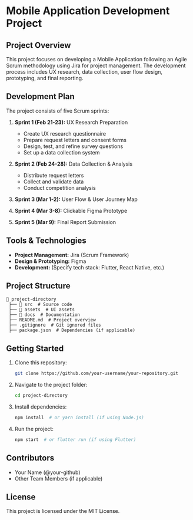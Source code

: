 # **Mobile Application Development Project**

## **Project Overview**
This project focuses on developing a Mobile Application following an Agile Scrum methodology using Jira for project management. The development process includes UX research, data collection, user flow design, prototyping, and final reporting.

## **Development Plan**
The project consists of five Scrum sprints:
1. **Sprint 1 (Feb 21-23):** UX Research Preparation  
   - Create UX research questionnaire  
   - Prepare request letters and consent forms  
   - Design, test, and refine survey questions  
   - Set up a data collection system  

2. **Sprint 2 (Feb 24-28):** Data Collection & Analysis  
   - Distribute request letters  
   - Collect and validate data  
   - Conduct competition analysis  

3. **Sprint 3 (Mar 1-2):** User Flow & User Journey Map  
4. **Sprint 4 (Mar 3-8):** Clickable Figma Prototype  
5. **Sprint 5 (Mar 9):** Final Report Submission  

## **Tools & Technologies**
- **Project Management:** Jira (Scrum Framework)
- **Design & Prototyping:** Figma
- **Development:** (Specify tech stack: Flutter, React Native, etc.)

## **Project Structure**
```
📂 project-directory
 ├── 📂 src  # Source code
 ├── 📂 assets  # UI assets
 ├── 📂 docs  # Documentation
 ├── README.md  # Project overview
 ├── .gitignore  # Git ignored files
 ├── package.json  # Dependencies (if applicable)
```

## **Getting Started**
1. Clone this repository:
   ```bash
   git clone https://github.com/your-username/your-repository.git
   ```
2. Navigate to the project folder:
   ```bash
   cd project-directory
   ```
3. Install dependencies:
   ```bash
   npm install  # or yarn install (if using Node.js)
   ```
4. Run the project:
   ```bash
   npm start  # or flutter run (if using Flutter)
   ```

## **Contributors**
- Your Name (@your-github)
- Other Team Members (if applicable)

## **License**
This project is licensed under the MIT License.
